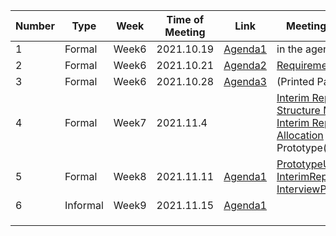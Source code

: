 | Number | Type     | Week  | Time of Meeting | Link                                               | Meeting Materials                                            |
| ------ | -------- | ----- | --------------- | -------------------------------------------------- | ------------------------------------------------------------ |
| 1      | Formal   | Week6 | 2021.10.19      | [Agenda1](20211019_FirstFormalMeetingAgenda.pdf)   | in the agenda file                                           |
| 2      | Formal   | Week6 | 2021.10.21      | [Agenda2](20211021_2ndFormalMeetingAgenda.jpeg)    | [Requirements_v1.0](20211021_requirement_v1.0.md)            |
| 3      | Formal   | Week6 | 2021.10.28      | [Agenda3](20211028_3rdFormalMeetingAgenda.md)      | (Printed Paper)                                              |
| 4      | Formal   | Week7 | 2021.11.4       |                                                    | [Interim Report Structure Mindmap](../ProjectDocumentation/InterimReport/20211103InterimReportOverview.pdf) <br />[Interim Report Task Allocation](../ProjectDocumentation/InterimReport/20211103TaskAllocationInterimReportOverview.pdf)        Prototype(Modao) |
| 5      | Formal   | Week8 | 2021.11.11      | [Agenda1](20211109_formalmeeting1_agenda.md)       | [PrototypeUpdate](../ProjectDocumentation/Requirements/Prototype/20211115UpdateLoginSignupPersoanlPage.png)    <br />[InterimReportTemplate](../ProjectDocumentation/InterimReport/Template.pdf)    <br />[InterviewProcedure](../ProjectDocumentation/Requirements/Interview/Interview1.0.pdf) |
| 6      | Informal | Week9 | 2021.11.15      | [Agenda1](20211115Week10InformalMeeting1Agenda.md) |                                                              |
|        |          |       |                 |                                                    |                                                              |
|        |          |       |                 |                                                    |                                                              |
|        |          |       |                 |                                                    |                                                              |

